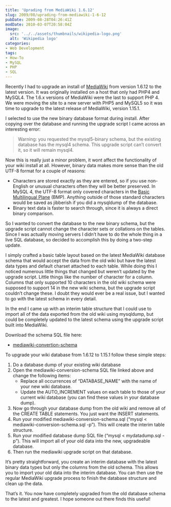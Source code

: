 ```yaml
---
title: 'Uprading from MediaWiki 1.6.12'
slug: 2009/08/uprading-from-mediawiki-1-6-12
pubDate: 2009-08-28T04:26:41Z
modDate: 2010-03-07T20:58:04Z
image:
  src: '../../assets/thumbnails/wikipedia-logo.png'
  alt: 'Wikipedia logo'
categories:
- Web Development
tags:
- How-To
- MySQL
- PHP
- SQL
---
```


Recently I had to upgrade an install of [MediaWiki](http://www.mediawiki.org/) from version 1.6.12 to the latest version. It was originally installed on a host that only had PHP4 and MySQL4. The 1.6.x versions of MediaWiki were the last to support PHP 4. We were moving the site to a new server with PHP5 and MySQL5 so it was time to upgrade to the latest release of MediaWiki, version 1.15.1.

I selected to use the new binary database format during install. After copying over the database and running the upgrade script I came across an interesting error:

 > Warning: you requested the mysql5-binary schema, but the existing database has the mysql4 schema. This upgrade script can’t convert it, so it will remain mysql4.

<!-- more -->

Now this is really just a minor problem, it wont affect the functionality of your wiki install at all. However, binary data makes more sense than the old UTF-8 format for a couple of reasons:

 * Characters are stored exactly as they are entered, so if you use non-English or unusual characters often they will be better preserved.  In MySQL 4, the UTF-8 format only covered characters in the [Basic Multilingual Plane](https://en.wikipedia.org/wiki/Mapping_of_Unicode_character_planes) (BMP). Anything outside of those standard characters would be saved as jibberish if you did a mysqldump of the database.
 * Binary text data is faster to search through, since it is always a direct binary comparison.

So I wanted to convert the database to the new binary schema, but the upgrade script cannot change the character sets or collations on the tables. Since I was actually moving servers I didn’t have to do the whole thing in a live SQL database, so decided to accomplish this by doing a two-step update.

I simply crafted a basic table layout based on the latest MediaWiki database schema that would accept the data from the old wiki but have the latest data types and default charset attached to each table. While doing this I noticed numerous little things that changed but weren’t updated by the upgrade script. Little things like the number of character for a column. Columns that only supported 10 characters in the old wiki schema were supposed to support 14 in the new wiki schema, but the upgrade script couldn’t change these. I doubt they would ever be a real issue, but I wanted to go with the latest schema in every detail.

In the end I came up with an interim table structure that I could use to import all of the data exported from the old wiki using mysqldump, but could be completely updated to the latest schema using the upgrade script built into MediaWiki.

Download the schema SQL file here:

 * [mediawiki-convertion-schema](/misc/mediawiki-convertion-schema.zip)

To upgrade your wiki database from 1.6.12 to 1.15.1 follow these simple steps:

 1. Do a database dump of your existing wiki database
 2. Open the mediawiki-conversion-schema SQL file linked above and change the following items:
     * Replace all occurrences of “DATABASE_NAME” with the name of your new wiki database.
     * Update the AUTO_INCREMENT values on each table to those of your current wiki database (you can find these values in your database dump).
 3. Now go through your database dump from the old wiki and remove all of the CREATE TABLE statements. You just want the INSERT statements.
 4. Run your modified mediawiki-conversion-schema.sql (“mysql < mediawiki-conversion-schema.sql -p”). This will create the interim table structure.
 5. Run your modified database dump SQL file (“mysql < mydatadump.sql -p”). This will import all of your old data into the new, upgradeable database.
 6. Then run the mediawiki upgrade script on that database.

It’s pretty straightforward, you create an interim database with the latest binary data types but only the columns from the old schema. This allows you to import your old data into the interim database. You can then use the regular MediaWiki upgrade process to finish the database structure and clean up the data.

That’s it. You now have completely upgraded from the old database schema to the latest and greatest. I hope someone out there finds this useful!
